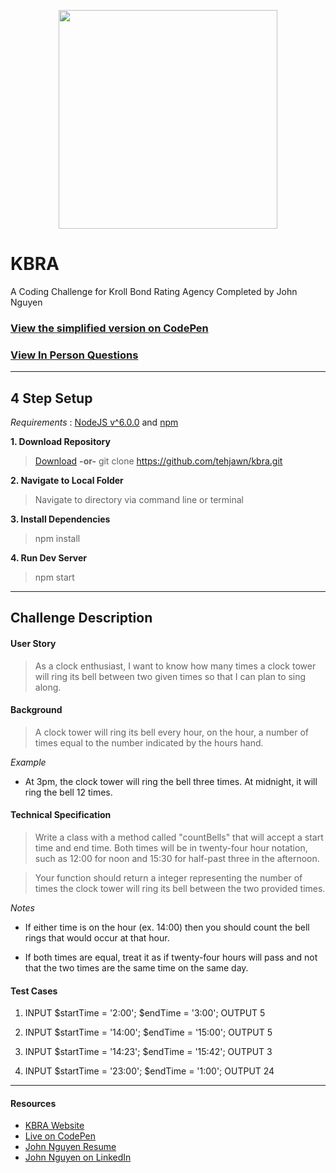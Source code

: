 <p align="center">
  <img src="https://i.gyazo.com/4fa6564e41a8dbb832a1f407f8464a9d.png" width="350"/>
</p>

# KBRA

A Coding Challenge for Kroll Bond Rating Agency Completed by John Nguyen

### [View the simplified version on CodePen](https://codepen.io/tehjawn/pen/KqgoQN?editors=1111)

### [View In Person Questions](https://github.com/tehjawn/kbra/blob/master/InPersonQs.md)

---

## 4 Step Setup

*Requirements* : [NodeJS v^6.0.0](https://nodejs.org/en/) and [npm](https://www.npmjs.com/)

**1. Download Repository**

> [Download](https://github.com/tehjawn/kbra/archive/master.zip) **-or-** git clone https://github.com/tehjawn/kbra.git

**2. Navigate to Local Folder**

> Navigate to directory via command line or terminal

**3. Install Dependencies**

> npm install

**4. Run Dev Server**

> npm start

---

## Challenge Description

#### User Story

> As a clock enthusiast, I want to know how many times a clock tower will ring its bell between two given times so that I can plan to sing along.

#### Background

> A clock tower will ring its bell every hour, on the hour, a number of times equal to the number indicated by the hours hand.

*Example*

- At 3pm, the clock tower will ring the bell three times. At midnight, it will ring the bell 12 times.

#### Technical Specification

> Write a class with a method called "countBells" that will accept a start time and end time. Both times will be in twenty-four hour notation, such as 12:00 for noon and 15:30 for half-past three in the afternoon.

> Your function should return a integer representing the number of times the clock tower will ring its bell between the two provided times.

*Notes*

- If either time is on the hour (ex. 14:00) then you should count the bell rings that would occur at that hour.

- If both times are equal, treat it as if twenty-four hours will pass and not that the two times are the same time on the same day.

#### Test Cases

1. INPUT $startTime = '2:00'; $endTime = '3:00'; OUTPUT 5

2. INPUT $startTime = '14:00'; $endTime = '15:00'; OUTPUT 5

3. INPUT $startTime = '14:23'; $endTime = '15:42'; OUTPUT 3

4. INPUT $startTime = '23:00'; $endTime = '1:00'; OUTPUT 24

---

#### Resources

- [KBRA Website](https://www.krollbondratings.com/)
- [Live on CodePen](https://codepen.io/tehjawn/pen/KqgoQN?editors=1111)
- [John Nguyen Resume](https://drive.google.com/file/d/0B4L2bHrQgHD4SFd1UVp4TDNZZm8/view)
- [John Nguyen on LinkedIn](https://www.linkedin.com/in/john-nguyen-10a4938b/)
